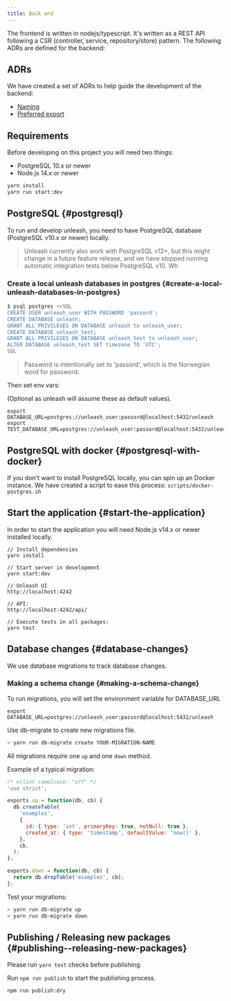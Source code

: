 ```yaml
---
title: Back end
---
```


The frontend is written in nodejs/typescript. It's written as a REST API following a CSR (controller, service, repository/store) pattern. The following ADRs are defined for the backend:

## ADRs

We have created a set of ADRs to help guide the development of the backend:

* [Naming](./ADR/naming.md)
* [Preferred export](./ADR/preferred-export.md)

## Requirements

Before developing on this project you will need two things:

- PostgreSQL 10.x or newer
- Node.js 14.x or newer

```sh
yarn install
yarn run start:dev
```

## PostgreSQL {#postgresql}

To run and develop unleash, you need to have PostgreSQL database (PostgreSQL v10.x or newer) locally.

> Unleash currently also work with PostgreSQL v12+, but this might change in a future feature release, and we have stopped running automatic integration tests below PostgreSQL v10.
Wh
### Create a local unleash databases in postgres {#create-a-local-unleash-databases-in-postgres}

```bash
$ psql postgres <<SQL
CREATE USER unleash_user WITH PASSWORD 'passord';
CREATE DATABASE unleash;
GRANT ALL PRIVILEGES ON DATABASE unleash to unleash_user;
CREATE DATABASE unleash_test;
GRANT ALL PRIVILEGES ON DATABASE unleash_test to unleash_user;
ALTER DATABASE unleash_test SET timezone TO 'UTC';
SQL
```

> Password is intentionally set to 'passord', which is the Norwegian word for password.

Then set env vars:

(Optional as unleash will assume these as default values).

```
export DATABASE_URL=postgres://unleash_user:passord@localhost:5432/unleash
export TEST_DATABASE_URL=postgres://unleash_user:passord@localhost:5432/unleash_test
```

## PostgreSQL with docker {#postgresql-with-docker}

If you don't want to install PostgreSQL locally, you can spin up an Docker instance. We have created a script to ease this process: `scripts/docker-postgres.sh`

## Start the application {#start-the-application}

In order to start the application you will need Node.js v14.x or newer installed locally.

```
// Install dependencies
yarn install

// Start server in development
yarn start:dev

// Unleash UI
http://localhost:4242

// API:
http://localhost:4242/api/

// Execute tests in all packages:
yarn test
```

## Database changes {#database-changes}

We use database migrations to track database changes.

### Making a schema change {#making-a-schema-change}

To run migrations, you will set the environment variable for DATABASE_URL

`export DATABASE_URL=postgres://unleash_user:passord@localhost:5432/unleash`

Use db-migrate to create new migrations file.

```bash
> yarn run db-migrate create YOUR-MIGRATION-NAME
```

All migrations require one `up` and one `down` method.

Example of a typical migration:

```js
/* eslint camelcase: "off" */
'use strict';

exports.up = function(db, cb) {
  db.createTable(
    'examples',
    {
      id: { type: 'int', primaryKey: true, notNull: true },
      created_at: { type: 'timestamp', defaultValue: 'now()' },
    },
    cb,
  );
};

exports.down = function(db, cb) {
  return db.dropTable('examples', cb);
};
```

Test your migrations:

```bash
> yarn run db-migrate up
> yarn run db-migrate down
```

## Publishing / Releasing new packages {#publishing--releasing-new-packages}

Please run `yarn test` checks before publishing.

Run `npm run publish` to start the publishing process.

`npm run publish:dry`
